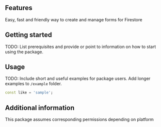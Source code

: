 
## Features

Easy, fast and friendly way to create and manage forms for Firestore

## Getting started

TODO: List prerequisites and provide or point to information on how to
start using the package.

## Usage

TODO: Include short and useful examples for package users. Add longer examples
to `/example` folder. 

```dart
const like = 'sample';
```

## Additional information
 This package assumes corresponding permissions depending on platform
